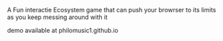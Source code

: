 

A Fun interactie Ecosystem game that can push your browrser to its limits as you keep messing around with it

demo available at philomusic1.github.io
